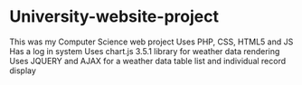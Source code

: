 # University-website-project
This was my Computer Science web project
Uses PHP, CSS, HTML5 and JS
Has a log in system
Uses chart.js 3.5.1 library for weather data rendering
Uses JQUERY and AJAX for a weather data table list and individual record display
